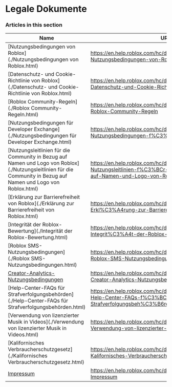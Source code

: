 # Legale Dokumente  
### Articles in this section
Name|URL
-|-
[Nutzungsbedingungen von Roblox](./Nutzungsbedingungen von Roblox.html) |https://en.help.roblox.com/hc/de/articles/115004647846-Nutzungsbedingungen-von-Roblox
[Datenschutz- und Cookie-Richtlinie von Roblox](./Datenschutz- und Cookie-Richtlinie von Roblox.html) |https://en.help.roblox.com/hc/de/articles/115004630823-Datenschutz-und-Cookie-Richtlinie-von-Roblox
[Roblox Community-Regeln](./Roblox Community-Regeln.html) |https://en.help.roblox.com/hc/de/articles/203313410-Roblox-Community-Regeln
[Nutzungsbedingungen für Developer Exchange](./Nutzungsbedingungen für Developer Exchange.html) |https://en.help.roblox.com/hc/de/articles/115005718246-Nutzungsbedingungen-f%C3%BCr-Developer-Exchange
[Nutzungsleitlinien für die Community in Bezug auf Namen und Logo von Roblox](./Nutzungsleitlinien für die Community in Bezug auf Namen und Logo von Roblox.html) |https://en.help.roblox.com/hc/de/articles/115001708126-Nutzungsleitlinien-f%C3%BCr-die-Community-in-Bezug-auf-Namen-und-Logo-von-Roblox
[Erklärung zur Barrierefreiheit von Roblox](./Erklärung zur Barrierefreiheit von Roblox.html) |https://en.help.roblox.com/hc/de/articles/360059080071-Erkl%C3%A4rung-zur-Barrierefreiheit-von-Roblox
[Integrität der Roblox-Bewertung](./Integrität der Roblox-Bewertung.html) |https://en.help.roblox.com/hc/de/articles/7235818866964-Integrit%C3%A4t-der-Roblox-Bewertung
[Roblox SMS-Nutzungsbedingungen](./Roblox SMS-Nutzungsbedingungen.html) |https://en.help.roblox.com/hc/de/articles/9483830673556-Roblox-SMS-Nutzungsbedingungen
[Creator-Analytics-Nutzungsbedingungen](./Creator-Analytics-Nutzungsbedingungen.html) |https://en.help.roblox.com/hc/de/articles/10949046065044-Creator-Analytics-Nutzungsbedingungen
[Help-Center-FAQs für Strafverfolgungsbehörden](./Help-Center-FAQs für Strafverfolgungsbehörden.html) |https://en.help.roblox.com/hc/de/articles/11219680442260-Help-Center-FAQs-f%C3%BCr-Strafverfolgungsbeh%C3%B6rden
[Verwendung von lizenzierter Musik in Videos](./Verwendung von lizenzierter Musik in Videos.html) |https://en.help.roblox.com/hc/de/articles/360038525351-Verwendung-von-lizenzierter-Musik-in-Videos
[Kalifornisches Verbraucherschutzgesetz](./Kalifornisches Verbraucherschutzgesetz.html) |https://en.help.roblox.com/hc/de/articles/4402871541140-Kalifornisches-Verbraucherschutzgesetz
[Impressum](./Impressum.html) |https://en.help.roblox.com/hc/de/articles/4401758349844-Impressum
